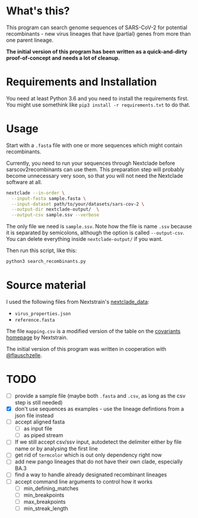 # What's this?
This program can search genome sequences of SARS-CoV-2 for potential recombinants - new virus lineages that have (partial) genes from more than one parent lineage.

**The initial version of this program has been written as a quick-and-dirty proof-of-concept and needs a lot of cleanup.**

# Requirements and Installation
You need at least Python 3.6 and you need to install the requirements first. You might use somethink like `pip3 install -r requirements.txt` to do that.

# Usage
Start with a `.fasta` file with one or more sequences which might contain recombinants.

Currently, you need to run your sequences through Nextclade before sarscov2recombinants can use them. This preparation step will probably become unnecessary very soon, so that you will not need the Nextclade software at all.

```bash
nextclade --in-order \
  --input-fasta sample.fasta \
  --input-dataset path/to/your/datasets/sars-cov-2 \
  --output-dir nextclade-output/  \
  --output-csv sample.ssv --verbose
```

The only file we need is `sample.ssv`. Note how the file is name `.ssv` because it is separated by semicolons, although the option is called `--output-csv`. You can delete everything inside `nextclade-output/` if you want.

Then run this script, like this:

```bash
python3 search_recombinants.py
```

# Source material
I used the following files from Nextstrain's [nextclade_data](https://github.com/nextstrain/nextclade_data/tree/master/data/datasets/sars-cov-2/references/MN908947/versions/2022-03-04T12:00:00Z/files):
 * `virus_properties.json`
 * `reference.fasta`

The file `mapping.csv` is a modified version of the table on the [covariants homepage](https://covariants.org/) by Nextstrain.

The initial version of this program was written in cooperation with [@flauschzelle](https://github.com/flauschzelle).

# TODO
 * [ ] provide a sample file (maybe both `.fasta` and `.csv`, as long as the csv step is still needed)
 * [X] don't use sequences as examples - use the lineage defintions from a json file instead
 * [ ] accept aligned fasta 
   * [ ] as input file
   * [ ] as piped stream
 * [ ] If we still accept csv/ssv input, autodetect the delimiter either by file name or by analysing the first line
 * [ ] get rid of `termcolor` which is out only dependency right now
 * [ ] add new pango lineages that do not have their own clade, especially BA.3
 * [ ] find a way to handle already designated recombinant lineages
 * [ ] accept command line arguments to control how it works
   * [ ] min_defining_matches
   * [ ] min_breakpoints
   * [ ] max_breakpoints
   * [ ] min_streak_length
